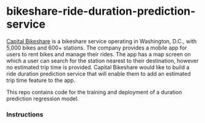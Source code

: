 # bikeshare-ride-duration-prediction-service

[Capital Bikeshare](https://capitalbikeshare.com/) is a bikeshare service operating in Washington, D.C., with 5,000 bikes and 600+ stations.
The company provides a mobile app for users to rent bikes and manage their rides.
The app has a map screen on which a user can search for the station nearest to their destination, however no estimated trip time is provided.
Capital Bikeshare would like to build a ride duration prediction service that will enable them to add an estimated trip time feature to the app.

This repo contains code for the training and deployment of a duration prediction regression model.

### Instructions
